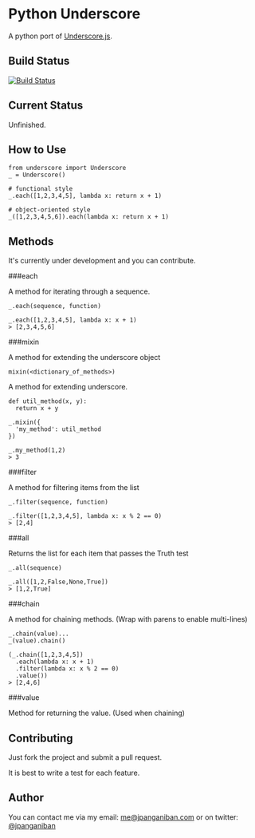 Python Underscore
=================

A python port of [Underscore.js][underscore].

Build Status
------------

[![Build Status](https://secure.travis-ci.org/jpanganiban/python-underscore.png?branch=master)](http://travis-ci.org/jpanganiban/python-underscore)

Current Status
--------------

Unfinished.

How to Use
----------

    from underscore import Underscore
    _ = Underscore()

    # functional style
    _.each([1,2,3,4,5], lambda x: return x + 1)

    # object-oriented style
    _([1,2,3,4,5,6]).each(lambda x: return x + 1)


Methods
-------

It's currently under development and you can contribute.

###each

A method for iterating through a sequence.

    _.each(sequence, function)

    _.each([1,2,3,4,5], lambda x: x + 1)
    > [2,3,4,5,6]
    
###mixin

A method for extending the underscore object

    mixin(<dictionary_of_methods>)

A method for extending underscore.

    def util_method(x, y):
      return x + y

    _.mixin({
      'my_method': util_method
    })

    _.my_method(1,2)
    > 3

###filter

A method for filtering items from the list

    _.filter(sequence, function)

    _.filter([1,2,3,4,5], lambda x: x % 2 == 0)
    > [2,4]

###all

Returns the list for each item that passes the Truth test

    _.all(sequence)

    _.all([1,2,False,None,True])
    > [1,2,True]

###chain

A method for chaining methods. (Wrap with parens to enable multi-lines)

    _.chain(value)...
    _(value).chain()

    (_.chain([1,2,3,4,5])
      .each(lambda x: x + 1)
      .filter(lambda x: x % 2 == 0)
      .value())
    > [2,4,6]

###value

Method for returning the value. (Used when chaining)



Contributing
------------

Just fork the project and submit a pull request.

It is best to write a test for each feature.


Author
------

You can contact me via my email: [me@jpanganiban.com][mail]
or on twitter: [@jpanganiban][twitter]


[underscore]: http://underscorejs.org/
[mail]: mailto:me@jpanganiban.com
[twitter]: http://www.twitter.com/jpanganiban
